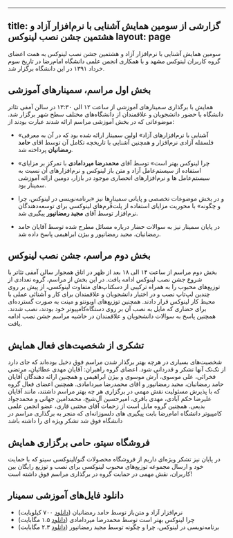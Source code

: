 ----------
title:   گزارشی از سومین همایش آشنایی با نرم‌افزار آزاد و هشتمین جشن نصب لینوکس 
layout: page
----------

سومین همایش آشنایی با نرم‌افزار آزاد و هشتمین جشن نصب لینوکس به همت اعضای گروه کاربران لینوکس مشهد و با همکاری انجمن علمی دانشگاه امام‌رضا در تاریخ سوم خرداد ۱۳۹۱ در این دانشگاه برگزار شد.

## بخش اول مراسم، سمینار‌های آموزشی

همایش با برگذاری سمینار‌های آموزشی از ساعت ۱۲ الی ۱۳:۳۰ در سالن آمفی تئاتر دانشگاه با حضور دانشجویان و علاقمندان از دانشگاه‌های مختلف سطح شهر برگزار شد. موضوعاتی که در بخش آموزشی مراسم ارائه شدند عبارت بودند از:

* «آشنایی با نرم‌افزار‌های آزاد» اولین سمینار ارائه شده‌ بود که در آن به معرفی فلسفله آزادی نرم‌افزار و همچنین آشنایی با تاریخچه تکامل آن توسط اقای **حامد رمضانیان** پرداخته شد.

* «چرا لینوکس بهتر است»  توسط آقای **محمدرضا میردامادی** با تمرکز بر مزایای استفاده از سیستم‌عامل آزاد و متن باز لینوکس و نرم‌افزار‌های آن نسبت به سیستم‌عامل ها و نرم‌افزارهای انحصاری موجود در بازار، دومین ارائه آموزشی سمینار بود.

* و در بخش موضوعات تخصصی و پایانی سمینار‌ها نیز «برنامه‌نویسی در لینوکس، چرا و چگونه» با محوریت مزایای استفاده از پلت‌فُرم‌های لینوکسی برای توسعه‌دهندگان نرم‌افزار توسط آقای **مجید رمضانپور** پیگیری شد.

* در پایان سمینار نیز به سوالات حضار درباره مسائل مطرح شده توسط آقایان حامد رمضانیان، مجید رمضانپور و بیژن ابراهیمی پاسخ داده شد.

## بخش دوم مراسم، جشن نصب لینوکس

بخش دوم مراسم از ساعت ۱۴ الی ۱۸ بعد از ظهر در اتاق همجوار سالن آمفی تئاتر با شروع جشن نصب لینوکس ادامه یافت. در این بخش از مراسم، گروه تعدادی از توزیع‌های محبوب را به همراه ترکیبی از دسکتاپ‌های متفاوت لینوکسی، از پیش بر روی چندین لپ‌تاپ نصب و در اختیار دانشجویان و علاقمندان برای کار و آشنائی عملی با محیط کار لینوکس قرار دادند. همچنین توزیع‌های اوبونتو و مینت به صورت گسترده‌ای برای حضاری که مایل به نصب آن بر روی دستگاه‌کامپیوتر خود بودند، نصب شدند.
همچنین پاسخ به سوالات دانشجویان و علاقمندان در حاشیه مراسم جشن نصب ادامه یافت.

## تشکری از شخصیت‌های فعال همایش

شخصیت‌های بسیاری در هرچه بهتر برگذار شدن مراسم فوق دخیل بوده‌اند که جای دارد از تک‌تک آنها تشکر و قدردانی شود. اعضای گروه راهبران: آقایان مهدی عطائیان، مرتضی فخرائی، علی موسوی، آرش موسوی و بیژن ابراهیمی و همچنین ارائه دهندگان آقایان حامد رمضانیان، مجید رمضانپور و اقای محمدرضا میردامادی. همچنین اعضای فعال گروه که با پذیرش مسئولیت نقش مهمی در برگزاری هر چه بهتر مراسم داشتند، مانند آقایان علیرضا حکم آبادی، مهدی باقری، امیرحسین آل‌شیخ، محمدامین جهانی و محمدجواد بدیعی. همچنین گروه مایل است از زحمات آقای مجتبی قاری، عضو انجمن علمی کامپیوتر دانشگاه امام‌رضا بابت پیگیری های دلسوزانه‌ای که منجر به برگذاری مراسم در دانشگاه فوق شد تشکر ویژه ای را داشته باشد
 

## فروشگاه  سیتو، حامی برگزاری همایش
در پایان نیز تشکر ویژه‌ای داریم از فروشگاه محصولات گنو/لینوکسی سیتو که با حمایت خود و ارسال مجموعه توزیع‌های محبوب لینوکسی برای نصب و توزیع رایگان بین کاربران، نقش مهمی در حمایت گروه در برگذاری مراسم فوق داشته است!

## دانلود فایل‌های آموزشی سمینار

* نرم‌افزار آزاد و متن‌باز توسط حامد رمضانیان ([دانلود](http://www.mashhadlug.org/fa/system/files/free_software.pdf) ۷۰۰ کیلوبایت)
* چرا لینوکس بهتر است توسط محمدرضا میردامادی ([دانلود](http://www.mashhadlug.org/fa/system/files/why%20linux%20is%20better_0.pdf) ۱.۵ مگابایت)
* برنامه‌نویسی در لینوکس، چرا و چگونه توسط مجید رمضانپور ([دانلود](http://www.mashhadlug.org/fa/system/files/ponl.pdf) ۲.۳ مگابایت)
